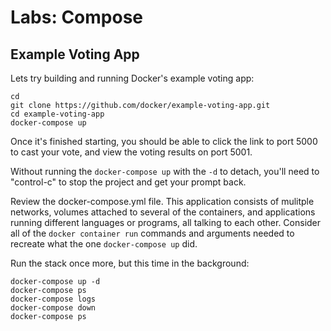 # Labs: Compose

## Example Voting App

Lets try building and running Docker's example voting app:

```
cd
git clone https://github.com/docker/example-voting-app.git
cd example-voting-app
docker-compose up
```

Once it's finished starting, you should be able to click the link to port
5000 to cast your vote, and view the voting results on port 5001.

Without running the `docker-compose up` with the `-d` to detach, you'll need
to "control-c" to stop the project and get your prompt back.

Review the docker-compose.yml file. This application consists of mulitple
networks, volumes attached to several of the containers, and applications
running different languages or programs, all talking to each other. Consider
all of the `docker container run` commands and arguments needed to recreate
what the one `docker-compose up` did.

Run the stack once more, but this time in the background:

```
docker-compose up -d
docker-compose ps
docker-compose logs
docker-compose down
docker-compose ps
```


